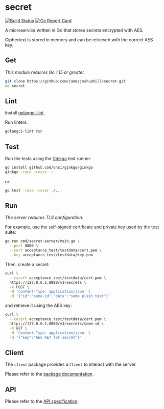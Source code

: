 # secret

[![Build Status](https://travis-ci.org/jamesjoshuahill/secret.svg?branch=master)](https://travis-ci.org/jamesjoshuahill/secret)
[![Go Report Card](https://goreportcard.com/badge/github.com/jamesjoshuahill/secret)](https://goreportcard.com/report/github.com/jamesjoshuahill/secret)

A microservice written in Go that stores secrets encrypted with AES.

Ciphertext is stored in memory and can be retrieved with the correct AES key.

## Get

_This module requires Go 1.15 or greater._

```bash
git clone https://github.com/jamesjoshuahill/secret.git
cd secret
```

## Lint

Install [golangci-lint](https://golangci-lint.run/usage/install/#local-installation).

Run linters:

```bash
golangci-lint run
```

## Test

Run the tests using the [Ginkgo](https://onsi.github.io/ginkgo/) test runner:

```bash
go install github.com/onsi/ginkgo/ginkgo
ginkgo -race -cover -r
```

or:

```bash
go test -race -cover ./...
```

## Run

_The server requires TLS configuration._

For example, use the self-signed certificate and private key used by the test suite:

```bash
go run cmd/secret-server/main.go \
  --port 8080 \
  --cert acceptance_test/testdata/cert.pem \
  --key acceptance_test/testdata/key.pem
```

Then, create a secret:

```bash
curl \
  --cacert acceptance_test/testdata/cert.pem \
  https://127.0.0.1:8080/v1/secrets \
  -X POST \
  -H 'Content-Type: application/json' \
  -d '{"id":"some-id","data":"some plain text"}'
```

and retrieve it using the AES key:

```bash
curl \
  --cacert acceptance_test/testdata/cert.pem \
  https://127.0.0.1:8080/v1/secrets/some-id \
  -X GET \
  -H 'Content-Type: application/json' \
  -d '{"key":"AES KEY for secret"}'
```

## Client

The `client` package provides a `Client` to interact with the server.

Please refer to the [package documentation](https://pkg.go.dev/github.com/jamesjoshuahill/secret/pkg/client).

## API

Please refer to the [API specification](API.md).
